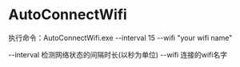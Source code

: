 # AutoConnectWifi

执行命令：AutoConnectWifi.exe --interval 15 --wifi "your wifi name"

--interval 检测网络状态的间隔时长(以秒为单位)
--wifi 连接的wifi名字
